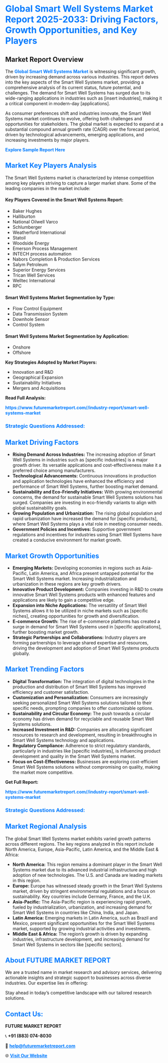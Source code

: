 <h1 style="color: #007BFF;">Global Smart Well Systems Market Report 2025-2033: Driving Factors, Growth Opportunities, and Key Players</h1>

<section id="overview">
<h2>Market Report Overview</h2>
<p>The <a href="https://www.futuremarketreport.com//industry-report/smart-well-systems-market" style="color: #007BFF; text-decoration: none;"><strong>Global Smart Well Systems Market</strong></a> is witnessing significant growth, driven by increasing demand across various industries. This report delves into the key aspects of the Smart Well Systems market, providing a comprehensive analysis of its current status, future potential, and challenges. The demand for Smart Well Systems has surged due to its wide-ranging applications in industries such as [insert industries], making it a critical component in modern-day [applications].</p>
<p>As consumer preferences shift and industries innovate, the Smart Well Systems market continues to evolve, offering both challenges and opportunities for stakeholders. The global market is expected to expand at a substantial compound annual growth rate (CAGR) over the forecast period, driven by technological advancements, emerging applications, and increasing investments by major players.</p>
</section>

<section id="overview">
<p><a href="https://www.futuremarketreport.com//request-sample/reportId=57777" style="color: #007BFF; text-decoration: none;"><strong>Explore Sample Report Here</strong></a></p>
</section>

<section id="key-players">
<h2 style="color: #007BFF;">Market Key Players Analysis</h2>
<p>The Smart Well Systems market is characterized by intense competition among key players striving to capture a larger market share. Some of the leading companies in the market include:</p>
<h4>Key Players Covered in the Smart Well Systems Report:</h4>
<ul><li>Baker Hughes</li><li>Halliburton</li><li>National Oilwell Varco</li><li>Schlumberger</li><li>Weatherford International</li><li>Statoil</li><li>Woodside Energy</li><li>Emerson Process Management</li><li>INTECH process automation</li><li>Nabors Completion &amp; Production Services</li><li>Salym Petroleum</li><li>Superior Energy Services</li><li>Trican Well Services</li><li>Welltec International</li><li>RPC</li></ul>
<h4>Smart Well Systems Market Segmentation by Type:</h4>
<ul><li>Flow Control Equipment</li><li>Data Transmission System</li><li>Downhole Sensor</li><li>Control System</li></ul>

<h4>Smart Well Systems Market Segmentation by Application:</h4>
<ul><li>Onshore</li><li>Offshore</li></ul>
<p><strong>Key Strategies Adopted by Market Players:</strong></p>
<ul>
<li>Innovation and R&D</li>
<li>Geographical Expansion</li>
<li>Sustainability Initiatives</li>
<li>Mergers and Acquisitions</li>
</ul>
</section>

<section>
<p><strong>Read Full Analysis: </strong></p><a href="https://www.futuremarketreport.com//industry-report/smart-well-systems-market" style="color: #007BFF; text-decoration: none;"><strong>https://www.futuremarketreport.com//industry-report/smart-well-systems-market</strong></a>
<h3 style="color: #007BFF;">Strategic Questions Addressed:</h3>
</section>

<section id="driving-factors">
<h2 style="color: #007BFF;">Market Driving Factors</h2>
<ul>
<li><strong>Rising Demand Across Industries:</strong> The increasing adoption of Smart Well Systems in industries such as [specific industries] is a major growth driver. Its versatile applications and cost-effectiveness make it a preferred choice among manufacturers.</li>
<li><strong>Technological Advancements:</strong> Continuous innovations in production and application technologies have enhanced the efficiency and performance of Smart Well Systems, further boosting market demand.</li>
<li><strong>Sustainability and Eco-Friendly Initiatives:</strong> With growing environmental concerns, the demand for sustainable Smart Well Systems solutions has surged. Companies are investing in eco-friendly variants to align with global sustainability goals.</li>
<li><strong>Growing Population and Urbanization:</strong> The rising global population and rapid urbanization have increased the demand for [specific products], where Smart Well Systems plays a vital role in meeting consumer needs.</li>
<li><strong>Government Policies and Incentives:</strong> Supportive government regulations and incentives for industries using Smart Well Systems have created a conducive environment for market growth.</li>
</ul>
</section>

<section id="growth-opportunities">
<h2 style="color: #007BFF;">Market Growth Opportunities</h2>
<ul>
<li><strong>Emerging Markets:</strong> Developing economies in regions such as Asia-Pacific, Latin America, and Africa present untapped potential for the Smart Well Systems market. Increasing industrialization and urbanization in these regions are key growth drivers.</li>
<li><strong>Innovative Product Development:</strong> Companies investing in R&D to create innovative Smart Well Systems products with enhanced features and applications are likely to gain a competitive edge.</li>
<li><strong>Expansion into Niche Applications:</strong> The versatility of Smart Well Systems allows it to be utilized in niche markets such as [specific niches], creating opportunities for growth and diversification.</li>
<li><strong>E-commerce Growth:</strong> The rise of e-commerce platforms has created a surge in demand for Smart Well Systems used in [specific applications], further boosting market growth.</li>
<li><strong>Strategic Partnerships and Collaborations:</strong> Industry players are forming partnerships to leverage shared expertise and resources, driving the development and adoption of Smart Well Systems products globally.</li>
</ul>
</section>

<section id="trending-factors">
<h2 style="color: #007BFF;">Market Trending Factors</h2>
<ul>
<li><strong>Digital Transformation:</strong> The integration of digital technologies in the production and distribution of Smart Well Systems has improved efficiency and customer satisfaction.</li>
<li><strong>Customization and Personalization:</strong> Consumers are increasingly seeking personalized Smart Well Systems solutions tailored to their specific needs, prompting companies to offer customizable options.</li>
<li><strong>Sustainability and Circular Economy:</strong> The push towards a circular economy has driven demand for recyclable and reusable Smart Well Systems solutions.</li>
<li><strong>Increased Investment in R&D:</strong> Companies are allocating significant resources to research and development, resulting in breakthroughs in Smart Well Systems technology and applications.</li>
<li><strong>Regulatory Compliance:</strong> Adherence to strict regulatory standards, particularly in industries like [specific industries], is influencing product development and quality in the Smart Well Systems market.</li>
<li><strong>Focus on Cost-Effectiveness:</strong> Businesses are exploring cost-efficient Smart Well Systems solutions without compromising on quality, making the market more competitive.</li>
</ul>
</section>

<section>
<p><strong>Get Full Report: </strong></p><a href="https://www.futuremarketreport.com//industry-report/smart-well-systems-market" style="color: #007BFF; text-decoration: none;"><strong>https://www.futuremarketreport.com//industry-report/smart-well-systems-market</strong></a>
<h3 style="color: #007BFF;">Strategic Questions Addressed:</h3>
</section>


<section id="regional-analysis">
<h2 style="color: #007BFF;">Market Regional Analysis</h2>
<p>The global Smart Well Systems market exhibits varied growth patterns across different regions. The key regions analyzed in this report include North America, Europe, Asia-Pacific, Latin America, and the Middle East & Africa:</p>
<ul>
<li><strong>North America:</strong> This region remains a dominant player in the Smart Well Systems market due to its advanced industrial infrastructure and high adoption of new technologies. The U.S. and Canada are leading markets in this region.</li>
<li><strong>Europe:</strong> Europe has witnessed steady growth in the Smart Well Systems market, driven by stringent environmental regulations and a focus on sustainability. Key countries include Germany, France, and the U.K.</li>
<li><strong>Asia-Pacific:</strong> The Asia-Pacific region is experiencing rapid growth, fueled by industrialization, urbanization, and increasing demand for Smart Well Systems in countries like China, India, and Japan.</li>
<li><strong>Latin America:</strong> Emerging markets in Latin America, such as Brazil and Mexico, present significant opportunities for the Smart Well Systems market, supported by growing industrial activities and investments.</li>
<li><strong>Middle East & Africa:</strong> The region’s growth is driven by expanding industries, infrastructure development, and increasing demand for Smart Well Systems in sectors like [specific sectors].</li>
</ul>
</section>

<footer>
<h2 style="color: #007BFF;">About FUTURE MARKET REPORT</h2>
<p>We are a trusted name in market research and advisory services, delivering actionable insights and strategic support to businesses across diverse industries. Our expertise lies in offering:</p>

<p>Stay ahead in today’s competitive landscape with our tailored research solutions.</p>

<h2 style="color: #007BFF;">Contact Us:</h2>
<p><strong>FUTURE MARKET REPORT</strong></p>
<p>📞 <strong>+91 (883) 074-8030</strong></p>
<p>📧 <strong><a href="mailto:help@futuremarketreport.com" style="color: #007BFF;">help@futuremarketreport.com</a></strong></p>
<p>🌐 <strong><a href="https://www.futuremarketreport.com/" style="color: #007BFF;">Visit Our Website</a></strong></p>
</footer>